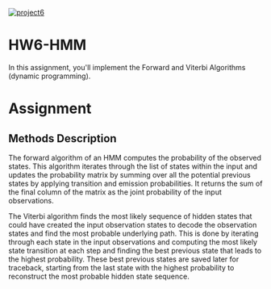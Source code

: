 [![project6](https://github.com/ipsamitt/HW6-HMM/actions/workflows/main.yml/badge.svg)](https://github.com/ipsamitt/HW6-HMM/actions/workflows/main.yml)
# HW6-HMM

In this assignment, you'll implement the Forward and Viterbi Algorithms (dynamic programming). 


# Assignment

## Methods Description
The forward algorithm of an HMM computes the probability of the observed states. This algorithm iterates through the list of states within the input and updates the probability matrix by summing over all the potential previous states by applying transition and emission probabilities. It returns the sum of the final column of the matrix as the joint probability of the input observations.

The Viterbi algorithm finds the most likely sequence of hidden states that could have created the input observation states to decode the observation states and find the most probable underlying path. This is done by iterating through each state in the input observations and computing the most likely state transition at each step and finding the best previous state that leads to the highest probability. These best previous states are saved later for traceback, starting from the last state with the highest probability to reconstruct the most probable hidden state sequence.





